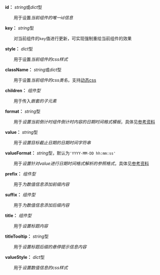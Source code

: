 **id：** *string*或*dict*型

　　用于设置*当前组件的唯一id信息*

**key：** *string*型

　　对当前组件的`key`值进行更新，可实现强制重绘当前组件的效果

**style：** *dict*型

　　用于设置*当前组件的css样式*

**className：** *string*或*dict*型

　　用于设置*当前组件的css类名*，支持[动态css](/advanced-classname)

**children：** *组件型*

　　用于传入*嵌套的子元素*

**format：** *string*型

　　用于*设置当前倒计时组件倒计时内容的日期时间格式模板*，具体见[参考资料](https://momentjscom.readthedocs.io/en/latest/moment/04-displaying/01-format/)

**value：** *string*型

　　用于*设置目标截止日期的日期时间字符串*

**valueFormat：** *string*型，默认为`'YYYY-MM-DD hh:mm:ss'`

　　用于*设置针对value进行日期时间格式解析的参照格式*，具体见[参考资料](https://momentjscom.readthedocs.io/en/latest/moment/04-displaying/01-format/)

**prefix：** *组件型*

　　用于*为数值信息添加前缀内容*

**suffix：** *组件型*

　　用于*为数值信息添加后缀内容*

**title：** *组件型*

　　用于*设置标题内容*

**titleTooltip：** *string*型

　　用于*设置标题后缀的悬停提示信息内容*

**valueStyle：** *dict*型

　　用于*设置数值信息的css样式*